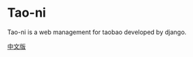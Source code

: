# Tao-ni
Tao-ni is a web management for taobao developed by django.  
  
  
[中文版](https://github.com/LunacyZeus/Tao-ni/blob/master/README-cn.md)
